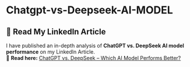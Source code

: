 # Chatgpt-vs-Deepseek-AI-MODEL

## 📖 Read My LinkedIn Article  
I have published an in-depth analysis of **ChatGPT vs. DeepSeek AI model performance** on my LinkedIn Article.  
🔗 **Read here:** [ChatGPT vs. DeepSeek – Which AI Model Performs Better?](https://www.linkedin.com/pulse/chatgpt-vs-deepseek-which-ai-model-performs-better-piyush-rawat-r8loc)
